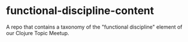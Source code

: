 # functional-discipline-content
A repo that contains a taxonomy of the "functional discipline" element of our Clojure Topic Meetup.
